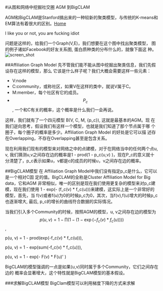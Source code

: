 #从图和网络中挖掘社交圈 AGM 到BigCLAM
<!--- This is a comments --->
AGM和BigCLAM是Stanford搞出来的一种较新的聚类模型，与传统的K-means和
EM算法有着很大的区别。[Home](../index.md)
<p> I like you or not, you are fucking idiot</p>

问题是这样的，给我们一个Graph(V,E)，我们想要在这个图中找出聚类模型， 
图的例子诸如Facebook的好友关系图, 蛋白质种类的分布什么的，就像下面这
种。![screen_shot](../img/AGM.png)

##Affiliation Graph Model 
先不管我们能不能从图中挖掘出聚类信息，我们先假设存在这样的模型，那么
它该是什么样子呢？我们大概会需要这样一些元素：

+ V:node
+ C:community，或称社区，如果V在这样的类中，就说V属于C。
+ M:member，每个社区有它的成员。
+ $$ P_c $$, 一个和C有关的概率，这个概率是什么我们一会再说。

这样，我们就有了一个四元模型 B(V, C, M, {p_c}), 这就是最基本的AGM。现
在我们逆向思考，假设我们有这样一个模型，也就是我们知道了那个节点属于哪
个圈子，每个圈子的概率是多少。Affiliation Graph Model 的好处是它可以描
述存在Overlapping，不存在Overlapping甚至是包含关系。

现在利用我们现有的模型来对网络之中的点建模，对于在网络当中的任何两个点u, v,
我们猜测u,v之间存在边的概率是1 - prod(1 - p_c(u,v) )，现在P_c的意义就十
分清楚了，p_c表示如果u，v都是c的成员的时候u，v之间存在边的概率。

##BigCLAM模型
在 Affiliation Graph Model中我们没有指定p_c是什么，它可以是一个相对C固
定的值。BigCLAM的全称是Cluster Affiliation Model for Big data，它和AGM
非常相似，唯一的区别是现在我们使用更复杂的模型来对p_c建模，现在我们使用
1 - exp(- (f_c(v) * f_c(u)))来建模，这实际上是一个非常好的模型，首先，当
f(v)或者f(u)为0的时候p_c为0，其次，当f(v),f(u)增大的时候p_c也逐渐增大,
最后, p_c的增长的曲线符合数据的实际情况。

当我们引入多个Community的时候，按照AGM的模型，u, v之间存在边的模型为
$$p(u, v) = 1 - \prod(1 - (1-\exp(-f_c(v) * f_c(u))))$$, 

p(u, v) = 1 - prod(exp(-f_c(v) * f_c(u))), 

p(u, v) = 1 - exp(sum(-f_c(v) * f_c(u))), 

p(u, v) = 1 - exp(- F(v) * F(u)' )

BigCLAM的模型强调的一点是如果(u,v)同时属于多个Community，它们之间存在边的
概率会显著增大，这个特性就是BigCLAM模型的基本假设。

###求解BigCLAM模型
BigClam模型可以利用梯度下降的方式来求解
